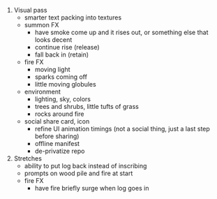 1. Visual pass
    - smarter text packing into textures
    - summon FX
        - have smoke come up and it rises out, or something else that looks decent
        - continue rise (release)
        - fall back in (retain)
    - fire FX
        - moving light
        - sparks coming off
        - little moving globules
    - environment
        - lighting, sky, colors
        - trees and shrubs, little tufts of grass
        - rocks around fire
    - social share card, icon
        - refine UI animation timings (not a social thing, just a last step before sharing)
        - offline manifest
        - de-privatize repo
2. Stretches
    - ability to put log back instead of inscribing
    - prompts on wood pile and fire at start
    - fire FX
        - have fire briefly surge when log goes in
